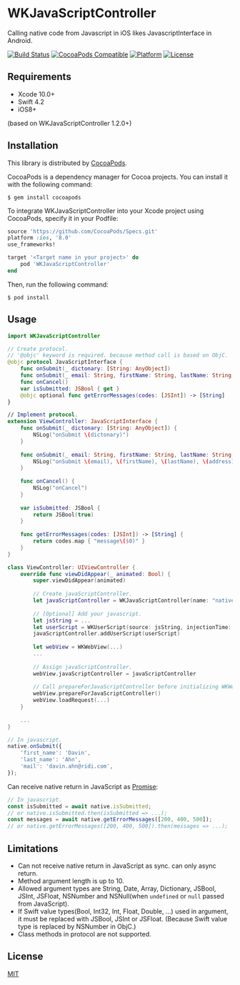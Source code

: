 # WKJavaScriptController

Calling native code from Javascript in iOS likes JavascriptInterface in Android.

[![Build Status](https://travis-ci.com/ridi/WKJavaScriptController.svg?branch=master)](https://travis-ci.com/ridi/WKJavaScriptController)
[![CocoaPods Compatible](https://img.shields.io/cocoapods/v/WKJavaScriptController.svg?style=flat)](https://cocoadocs.org/docsets/WKJavaScriptController)
[![Platform](https://img.shields.io/cocoapods/p/WKJavaScriptController.svg?style=flat)](https://cocoadocs.org/docsets/WKJavaScriptController)
[![License](https://img.shields.io/cocoapods/l/WKJavaScriptController.svg?style=flat)](https://cocoadocs.org/docsets/WKJavaScriptController)

## Requirements

- Xcode 10.0+
- Swift 4.2
- iOS8+

(based on WKJavaScriptController 1.2.0+)

## Installation

This library is distributed by [CocoaPods](https://cocoapods.org).

 CocoaPods is a dependency manager for Cocoa projects. You can install it with the following command:

```
$ gem install cocoapods
```

To integrate WKJavaScriptController into your Xcode project using CocoaPods, specify it in your Podfile:

```ruby
source 'https://github.com/CocoaPods/Specs.git'
platform :ios, '8.0'
use_frameworks!

target '<Target name in your project>' do
    pod 'WKJavaScriptController'
end
```

Then, run the following command:

```
$ pod install
```

## Usage

```swift
import WKJavaScriptController

// Create protocol.
// '@objc' keyword is required. because method call is based on ObjC.
@objc protocol JavaScriptInterface {
    func onSubmit(_ dictonary: [String: AnyObject])
    func onSubmit(_ email: String, firstName: String, lastName: String, address1: String, address2: String, zipCode: JSInt, phoneNumber: String)
    func onCancel()
    var isSubmitted: JSBool { get }
    @objc optional func getErrorMessages(codes: [JSInt]) -> [String]
}

// Implement protocol. 
extension ViewController: JavaScriptInterface {
    func onSubmit(_ dictonary: [String: AnyObject]) {
        NSLog("onSubmit \(dictonary)")
    }
    
    func onSubmit(_ email: String, firstName: String, lastName: String, address1: String, address2: String, zipCode: JSInt, phoneNumber: String) {
        NSLog("onSubmit \(email), \(firstName), \(lastName), \(address1), \(address2), \(zipCode.value), \(phoneNumber)")
    }
    
    func onCancel() {
        NSLog("onCancel")
    }
    
    var isSubmitted: JSBool {
        return JSBool(true)
    }
    
    func getErrorMessages(codes: [JSInt]) -> [String] {
        return codes.map { "message\($0)" }
    }
}

class ViewController: UIViewController {
    override func viewDidAppear(_ animated: Bool) {
        super.viewDidAppear(animated)
        
        // Create javaScriptController.
        let javaScriptController = WKJavaScriptController(name: "native", target: self, bridgeProtocol: JavaScriptInterface.self)
        
        // [Optional] Add your javascript.
        let jsString = ...
        let userScript = WKUserScript(source: jsString, injectionTime: .AtDocumentEnd, forMainFrameOnly: true)
        javaScriptController.addUserScript(userScript)
        
        let webView = WKWebView(...)
        ...
        
        // Assign javaScriptController.
        webView.javaScriptController = javaScriptController
        
        // Call prepareForJavaScriptController before initializing WKWebView or loading page.
        webView.prepareForJavaScriptController()
        webView.loadRequest(...)
    }
    
    ...
}
```
```js
// In javascript.
native.onSubmit({
    'first_name': 'Davin',
    'last_name': 'Ahn',
    'mail': 'davin.ahn@ridi.com',
});
```

Can receive native return in JavaScript as [Promise](https://developer.mozilla.org/ko/docs/Web/JavaScript/Reference/Global_Objects/Promise):

```js
// In javascript.
const isSubmitted = await native.isSubmitted;
// or native.isSubmitted.then(isSubmitted => ...);
const messages = await native.getErrorMessages([200, 400, 500]);
// or native.getErrorMessages([200, 400, 500]).then(messages => ...);
```

## Limitations

- Can not receive native return in JavaScript as sync. can only async return.
- Method argument length is up to 10.
- Allowed argument types are String, Date, Array, Dictionary, JSBool, JSInt, JSFloat, NSNumber and NSNull(when `undefined` or `null` passed from JavaScript).
- If Swift value types(Bool, Int32, Int, Float, Double, ...) used in argument, it must be replaced with JSBool, JSInt or JSFloat. (Because Swift value type is replaced by NSNumber in ObjC.)
- Class methods in protocol are not supported.

## License

[MIT](https://github.com/ridi/WKJavaScriptController/blob/master/LICENSE)
